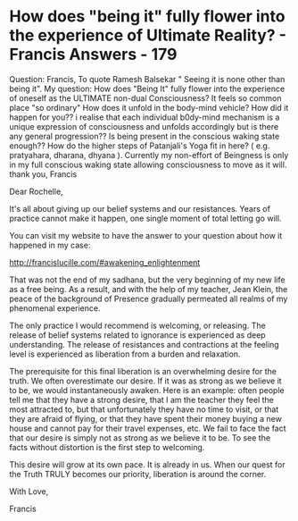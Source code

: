 #  How does "being it" fully flower into the experience of Ultimate Reality? - Francis Answers - 179

Question: Francis, To quote Ramesh Balsekar " Seeing it is none other than being it". My question: How does "Being It" fully flower into the experience of oneself as the ULTIMATE non-dual Consciousness? It feels so common place "so ordinary" How does it unfold in the body-mind vehicle? How did it happen for you?? i realise that each individual b0dy-mind mechanism is a unique expression of consciousness and unfolds accordingly but is there any general progression?? Is being present in the conscious waking state enough?? How do the higher steps of Patanjali's Yoga fit in here? ( e.g. pratyahara, dharana, dhyana ). Currently my non-effort of Beingness is only in my full conscious waking state allowing consciousness to move as it will. thank you, Francis

Dear Rochelle,

It's all about giving up our belief systems and our resistances. Years of practice cannot make it happen, one single moment of total letting go will.&nbsp;

You can visit my website to have the answer to your question about how it happened in my case:

http://francislucille.com/#awakening_enlightenment

That was not the end of my sadhana, but the very beginning of my new life as a free being. As a result, and with the help of my teacher, Jean Klein, the peace of the background of Presence gradually permeated all realms of my phenomenal experience.

The only practice I would recommend is welcoming, or releasing. The release of belief systems related to ignorance is experienced as deep understanding. The release of resistances and contractions at the feeling level is experienced as liberation from a burden and relaxation.

The prerequisite for this final liberation is an overwhelming desire for the truth. We often overestimate our desire. If it was as strong as we believe it to be, we would instantaneously awaken. Here is an example: often people tell me that they have a strong desire, that I am the teacher they feel the most attracted to, but that unfortunately they have no time to visit, or that they are afraid of flying, or that they have spent their money buying a new house and cannot pay for their travel expenses, etc. We fail to face the fact that our desire is simply not as strong as we believe it to be. To see the facts without distortion is the first step to welcoming.

This desire will grow at its own pace. It is already in us. When our quest for the Truth TRULY becomes our priority, liberation is around the corner.

With Love,

Francis

